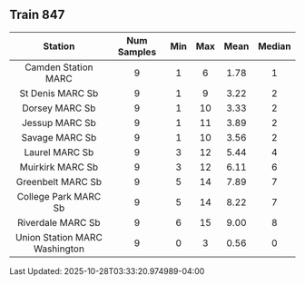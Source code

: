 ## Train 847

| Station | Num Samples | Min | Max | Mean | Median |
| :-----: | :---------: | :-: | :-: | :--: | :----: |
| Camden Station MARC | 9 | 1 | 6 | 1.78 | 1 |
| St Denis MARC Sb | 9 | 1 | 9 | 3.22 | 2 |
| Dorsey MARC Sb | 9 | 1 | 10 | 3.33 | 2 |
| Jessup MARC Sb | 9 | 1 | 11 | 3.89 | 2 |
| Savage MARC Sb | 9 | 1 | 10 | 3.56 | 2 |
| Laurel MARC Sb | 9 | 3 | 12 | 5.44 | 4 |
| Muirkirk MARC Sb | 9 | 3 | 12 | 6.11 | 6 |
| Greenbelt MARC Sb | 9 | 5 | 14 | 7.89 | 7 |
| College Park MARC Sb | 9 | 5 | 14 | 8.22 | 7 |
| Riverdale MARC Sb | 9 | 6 | 15 | 9.00 | 8 |
| Union Station MARC Washington | 9 | 0 | 3 | 0.56 | 0 |


Last Updated: 2025-10-28T03:33:20.974989-04:00